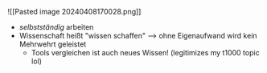 ![[Pasted image 20240408170028.png]]

- _selbstständig_ arbeiten
- Wissenschaft heißt "wissen schaffen" --> ohne Eigenaufwand wird kein Mehrwehrt geleistet
	- Tools vergleichen ist auch neues Wissen! (legitimizes my t1000 topic lol)